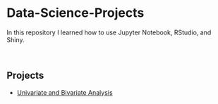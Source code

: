 # Data-Science-Projects

<p>In this repository I learned how to use Jupyter Notebook, RStudio, and Shiny.</p>
<br>
<h2>Projects</h2>
<ul>
  <li><a href="https://github.com/dalton704/Data-Science-Projects/blob/main/Data%20Exploring/Univariate%20and%20Multivariate%20Analysis.ipynb">Univariate and Bivariate Analysis</li>
